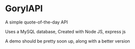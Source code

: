 # GorylAPI
A simple quote-of-the-day API

Uses a MySQL database, Created with Node JS, express js

A demo should be pretty soon up, along with a better version
